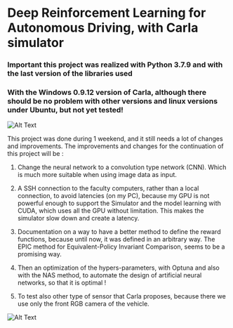 # Deep Reinforcement Learning for Autonomous Driving, with Carla simulator

### Important this project was realized with Python 3.7.9 and with the last version of the libraries used
### With the Windows 0.9.12 version of Carla, although there should be no problem with other versions and linux versions under Ubuntu, but not yet tested!

![Alt Text](https://github.com/ZuoNicolas/DRL-for_Autonomous_Driving/blob/main/presentation_video/first_learn.gif)

This project was done during 1 weekend, and it still needs a lot of changes and improvements. The improvements and changes for the continuation of this project will be :

1. Change the neural network to a convolution type network (CNN). Which is much more suitable when using image data as input.
    

2. A SSH connection to the faculty computers, rather than a local connection, to avoid latencies (on my PC), because my GPU is not powerful enough to support the Simulator and the model learning with CUDA, which uses all the GPU without limitation. This makes the simulator slow down and create a latency.
    

3. Documentation on a way to have a better method to define the reward functions, because until now, it was defined in an arbitrary way. The EPIC method for Equivalent-Policy Invariant Comparison, seems to be a promising way.

    
4. Then an optimization of the hypers-parameters, with Optuna and also with the NAS method, to automate the design of artificial neural networks, so that it is optimal !
    

5. To test also other type of sensor that Carla proposes, because there we use only the front RGB camera of the vehicle.


![Alt Text](https://github.com/ZuoNicolas/DRL-for_Autonomous_Driving/blob/main/presentation_video/second_learn.gif)
